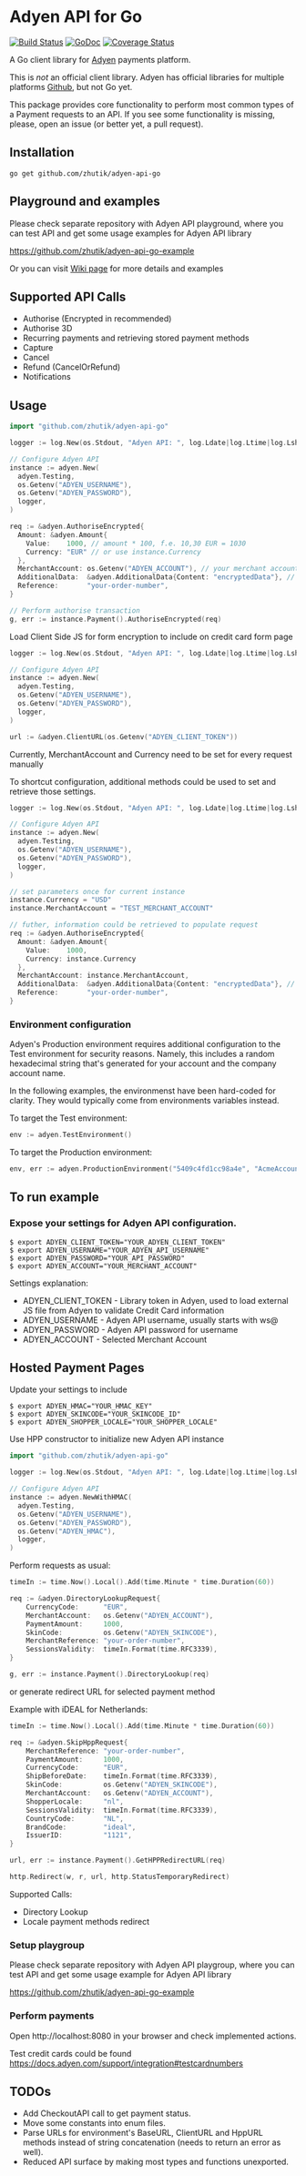 # Adyen API for Go

[![Build Status](https://travis-ci.org/zhutik/adyen-api-go.png)](https://travis-ci.org/zhutik/adyen-api-go)
[![GoDoc](http://godoc.org/github.com/zhutik/adyen-api-go?status.png)](http://godoc.org/github.com/zhutik/adyen-api-go)
[![Coverage Status](https://coveralls.io/repos/github/zhutik/adyen-api-go/badge.svg)](https://coveralls.io/github/zhutik/adyen-api-go)

A Go client library for [Adyen](https://www.adyen.com/en/) payments platform.

This is *not* an official client library. Adyen has official libraries for multiple platforms [Github](https://github.com/adyen/), but not Go yet.

This package provides core functionality to perform most common types of a Payment requests to an API. 
If you see some functionality is missing, please, open an issue (or better yet, a pull request).

## Installation

```
go get github.com/zhutik/adyen-api-go
```

## Playground and examples

Please check separate repository with Adyen API playground, where you can test API
and get some usage examples for Adyen API library

https://github.com/zhutik/adyen-api-go-example

Or you can visit [Wiki page](https://github.com/zhutik/adyen-api-go/wiki) for more details and examples

## Supported API Calls

* Authorise (Encrypted in recommended)
* Authorise 3D
* Recurring payments and retrieving stored payment methods
* Capture
* Cancel
* Refund (CancelOrRefund)
* Notifications

## Usage

```go
import "github.com/zhutik/adyen-api-go"

logger := log.New(os.Stdout, "Adyen API: ", log.Ldate|log.Ltime|log.Lshortfile)

// Configure Adyen API
instance := adyen.New(
  adyen.Testing,
  os.Getenv("ADYEN_USERNAME"),
  os.Getenv("ADYEN_PASSWORD"),
  logger,
)

req := &adyen.AuthoriseEncrypted{
  Amount: &adyen.Amount{
    Value:    1000, // amount * 100, f.e. 10,30 EUR = 1030
    Currency: "EUR" // or use instance.Currency
  },
  MerchantAccount: os.Getenv("ADYEN_ACCOUNT"), // your merchant account in Adyen
  AdditionalData:  &adyen.AdditionalData{Content: "encryptedData"}, // encrypted data from a form
  Reference:       "your-order-number",
}

// Perform authorise transaction
g, err := instance.Payment().AuthoriseEncrypted(req)

```

Load Client Side JS for form encryption to include on credit card form page

```go
logger := log.New(os.Stdout, "Adyen API: ", log.Ldate|log.Ltime|log.Lshortfile)

// Configure Adyen API
instance := adyen.New(
  adyen.Testing,
  os.Getenv("ADYEN_USERNAME"),
  os.Getenv("ADYEN_PASSWORD"),
  logger,
)

url := &adyen.ClientURL(os.Getenv("ADYEN_CLIENT_TOKEN"))
```

Currently, MerchantAccount and Currency need to be set for every request manually

To shortcut configuration, additional methods could be used to set and retrieve those settings.

```go
logger := log.New(os.Stdout, "Adyen API: ", log.Ldate|log.Ltime|log.Lshortfile)

// Configure Adyen API
instance := adyen.New(
  adyen.Testing,
  os.Getenv("ADYEN_USERNAME"),
  os.Getenv("ADYEN_PASSWORD"),
  logger,
)

// set parameters once for current instance
instance.Currency = "USD"
instance.MerchantAccount = "TEST_MERCHANT_ACCOUNT"

// futher, information could be retrieved to populate request 
req := &adyen.AuthoriseEncrypted{
  Amount: &adyen.Amount{
    Value:    1000,
    Currency: instance.Currency
  },
  MerchantAccount: instance.MerchantAccount,
  AdditionalData:  &adyen.AdditionalData{Content: "encryptedData"}, // encrypted data from a form
  Reference:       "your-order-number",
}
```

### Environment configuration

Adyen's Production environment requires additional configuration to the Test environment for security reasons.  Namely, this includes a random hexadecimal string that's generated for your account and the company account name.

In the following examples, the environmenst have been hard-coded for clarity.  They would typically come from environments variables instead.

To target the Test environment:

``` go
env := adyen.TestEnvironment()
```

To target the Production environment:

``` go
env, err := adyen.ProductionEnvironment("5409c4fd1cc98a4e", "AcmeAccount123")
```

## To run example

### Expose your settings for Adyen API configuration.

```
$ export ADYEN_CLIENT_TOKEN="YOUR_ADYEN_CLIENT_TOKEN"
$ export ADYEN_USERNAME="YOUR_ADYEN_API_USERNAME"
$ export ADYEN_PASSWORD="YOUR_API_PASSWORD"
$ export ADYEN_ACCOUNT="YOUR_MERCHANT_ACCOUNT"
```

Settings explanation:
* ADYEN_CLIENT_TOKEN - Library token in Adyen, used to load external JS file from Adyen to validate Credit Card information
* ADYEN_USERNAME - Adyen API username, usually starts with ws@
* ADYEN_PASSWORD - Adyen API password for username
* ADYEN_ACCOUNT - Selected Merchant Account

## Hosted Payment Pages

Update your settings to include

```
$ export ADYEN_HMAC="YOUR_HMAC_KEY"
$ export ADYEN_SKINCODE="YOUR_SKINCODE_ID"
$ export ADYEN_SHOPPER_LOCALE="YOUR_SHOPPER_LOCALE"
```

Use HPP constructor to initialize new Adyen API instance

```go
import "github.com/zhutik/adyen-api-go"

logger := log.New(os.Stdout, "Adyen API: ", log.Ldate|log.Ltime|log.Lshortfile)

// Configure Adyen API
instance := adyen.NewWithHMAC(
  adyen.Testing,
  os.Getenv("ADYEN_USERNAME"),
  os.Getenv("ADYEN_PASSWORD"),
  os.Getenv("ADYEN_HMAC"),
  logger,
)

```

Perform requests as usual:

```go
timeIn := time.Now().Local().Add(time.Minute * time.Duration(60))

req := &adyen.DirectoryLookupRequest{
    CurrencyCode:      "EUR",
    MerchantAccount:   os.Getenv("ADYEN_ACCOUNT"),
    PaymentAmount:     1000,
    SkinCode:          os.Getenv("ADYEN_SKINCODE"),
    MerchantReference: "your-order-number",
    SessionsValidity:  timeIn.Format(time.RFC3339),
}

g, err := instance.Payment().DirectoryLookup(req)

```

or generate redirect URL for selected payment method

Example with iDEAL for Netherlands:

```go
timeIn := time.Now().Local().Add(time.Minute * time.Duration(60))

req := &adyen.SkipHppRequest{
    MerchantReference: "your-order-number",
    PaymentAmount:     1000,
    CurrencyCode:      "EUR",
    ShipBeforeDate:    timeIn.Format(time.RFC3339),
    SkinCode:          os.Getenv("ADYEN_SKINCODE"),
    MerchantAccount:   os.Getenv("ADYEN_ACCOUNT"),
    ShopperLocale:     "nl",
    SessionsValidity:  timeIn.Format(time.RFC3339),
    CountryCode:       "NL",
    BrandCode:         "ideal",
    IssuerID:          "1121",
}

url, err := instance.Payment().GetHPPRedirectURL(req)

http.Redirect(w, r, url, http.StatusTemporaryRedirect)
```

Supported Calls:
* Directory Lookup
* Locale payment methods redirect

### Setup playgroup

Please check separate repository with Adyen API playgroup, where you can test API
and get some usage example for Adyen API library

https://github.com/zhutik/adyen-api-go-example

### Perform payments

Open http://localhost:8080 in your browser and check implemented actions.

Test credit cards could be found https://docs.adyen.com/support/integration#testcardnumbers

## TODOs

* Add CheckoutAPI call to get payment status.
* Move some constants into enum files.
* Parse URLs for environment's BaseURL, ClientURL and HppURL methods instead of string concatenation (needs to return an error as well).
* Reduced API surface by making most types and functions unexported.
